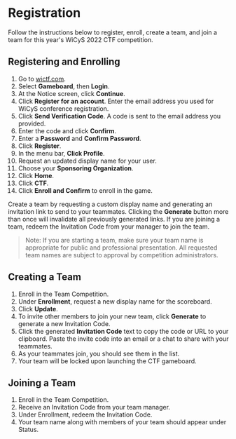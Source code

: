 # Registration

Follow the instructions below to register, enroll, create a team, and join a team for this year's WiCyS 2022 CTF competition.

## Registering and Enrolling

1. Go to [wictf.com](https://wictf.com).
2. Select **Gameboard**, then **Login**.
3. At the Notice screen, click **Continue**.
5. Click **Register for an account**. Enter the email address you used for WiCyS conference registration.
6. Click **Send Verification Code**. A code is sent to the email address you provided.
7. Enter the code and click **Confirm**.
8. Enter a **Password** and **Confirm Password**.
9. Click **Register**.
10. In the menu bar, **Click Profile**.
11. Request an updated display name for your user.
12. Choose your **Sponsoring Organization**.
13. Click **Home**.
14. Click **CTF**.
15. Click **Enroll and Confirm** to enroll in the game.

Create a team by requesting a custom display name and generating an invitation link to send to your teammates. Clicking the **Generate** button more than once will invalidate all previously generated links. If you are joining a team, redeem the Invitation Code from your manager to join the team.

>Note: If you are starting a team, make sure your team name is appropriate for public and professional presentation. All requested team names are subject to approval by competition administrators.

## Creating a Team

1. Enroll in the Team Competition.
2. Under **Enrollment**, request a new display name for the scoreboard.
3. Click **Update**.
4. To invite other members to join your new team, click **Generate** to generate a new Invitation Code.
5. Click the generated **Invitation Code** text to copy the code or URL to your clipboard. Paste the invite code into an email or a chat to share with your teammates.
6. As your teammates join, you should see them in the list.
7. Your team will be locked upon launching the CTF gameboard.

## Joining a Team

1. Enroll in the Team Competition.
2. Receive an Invitation Code from your team manager.
3. Under Enrollment, redeem the Invitation Code.
4. Your team name along with members of your team should appear under Status.